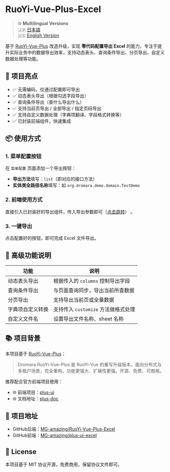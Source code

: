 # RuoYi-Vue-Plus-Excel
> 🌐 **Multilingual Versions**  
> 🇯🇵 [日本語](./md/RuoYi-Vue-Plus-Excel-ja.md)  
> 🇺🇸 [English Version](./md/RuoYi-Vue-Plus-Excel-en.md)


基于 [RuoYi-Vue-Plus](https://gitee.com/dromara/RuoYi-Vue-Plus) 改造升级，实现 **零代码配置导出 Excel** 的能力，专注于提升实际业务中的数据导出效率，支持动态表头、查询条件导出、分页导出、自定义数据处理等功能。

## 🌟 项目亮点

- ✅ 无需编码，仅通过配置即可导出
- ✅ 动态表头导出（根据勾选字段导出）
- ✅ 查询条件导出（查什么导出什么）
- ✅ 支持当前页导出 / 全部导出 / 指定页码导出
- ✅ 支持自定义数据处理（字典项翻译、字段格式转换等）
- ✅ 已封装前端组件，快速集成

## 📦 使用方式

### 1. 菜单配置按钮

在 `菜单配置` 页面添加一个导出按钮：

- **导出方法**填写：`list`（即对应的接口方法）
- **实体类全路径名称**填写：如 `org.dromara.demo.domain.TestDemo`

### 2. 前端使用方式

直接引入已封装好的导出组件，传入导出参数即可（[点击跳转](https://github.com/MG-amazing/plus-ui-excel)） 。

### 3. 一键导出

点击配置好的按钮，即可完成 Excel 文件导出。

## 🧩 高级功能说明

| 功能                     | 说明 |
|--------------------------|------|
| 动态表头导出             | 根据传入的 `columns` 控制导出字段 |
| 查询条件导出             | 与页面查询同步，导出当前所查数据 |
| 分页导出                 | 支持导出当前页或全量数据 |
| 字典项自定义转换         | 支持传入 `customize` 方法做格式处理 |
| 自定义文件名             | 设置导出文件名称、sheet 名称 |

## 📚 项目背景

本项目基于 [RuoYi-Vue-Plus](https://gitee.com/dromara/RuoYi-Vue-Plus)：

> Dromara RuoYi-Vue-Plus 是 RuoYi-Vue 的重写升级版本，面向分布式与多租户场景，完全重构，功能更强大、扩展性更强。开源、免费、可商用。

推荐配合官方前端项目使用：

- 🌐 前端项目：[plus-ui](https://gitee.com/JavaLionLi/plus-ui)
- 🌐 文档地址：[plus-doc](https://plus-doc.dromara.org)

## 🔗 项目地址

- GitHub后端：[MG-amazing/RuoYi-Vue-Plus-Excel](https://github.com/MG-amazing/RuoYi-Vue-Plus-Excel)
- GitHub前端：[MG-amazing/plus-ui-excel](https://github.com/MG-amazing/plus-ui-excel)

## 📝 License

本项目基于 MIT 协议开源，免费商用，保留协议文件即可。
